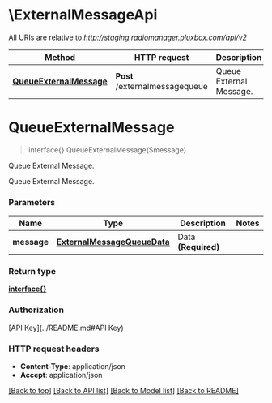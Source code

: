 # \ExternalMessageApi

All URIs are relative to *http://staging.radiomanager.pluxbox.com/api/v2*

Method | HTTP request | Description
------------- | ------------- | -------------
[**QueueExternalMessage**](ExternalMessageApi.md#QueueExternalMessage) | **Post** /externalmessagequeue | Queue External Message.


# **QueueExternalMessage**
> interface{} QueueExternalMessage($message)

Queue External Message.

Queue External Message.


### Parameters

Name | Type | Description  | Notes
------------- | ------------- | ------------- | -------------
 **message** | [**ExternalMessageQueueData**](ExternalMessageQueueData.md)| Data **(Required)** | 

### Return type

[**interface{}**](interface{}.md)

### Authorization

[API Key](../README.md#API Key)

### HTTP request headers

 - **Content-Type**: application/json
 - **Accept**: application/json

[[Back to top]](#) [[Back to API list]](../README.md#documentation-for-api-endpoints) [[Back to Model list]](../README.md#documentation-for-models) [[Back to README]](../README.md)


